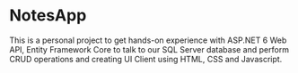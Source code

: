 # NotesApp
This is a personal project to get hands-on experience with ASP.NET 6 Web API, Entity Framework Core to talk to our SQL Server database and perform CRUD operations and creating UI Client using HTML, CSS and Javascript.
